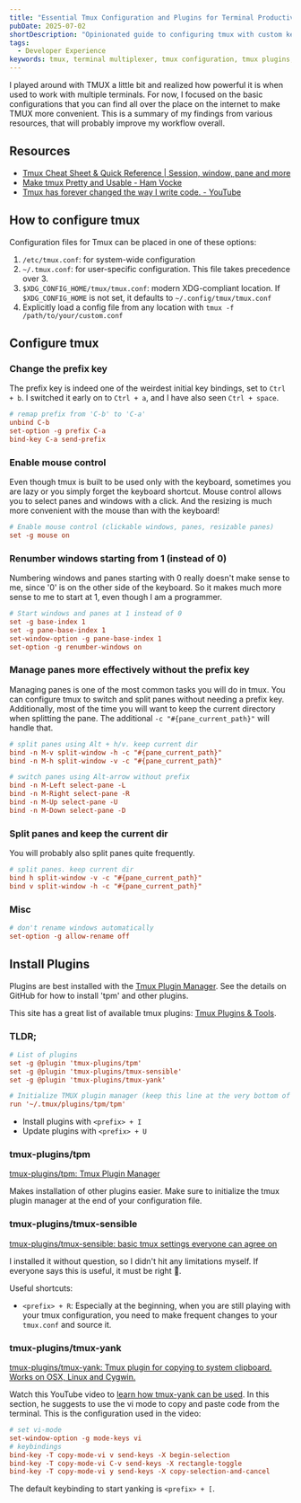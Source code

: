 ```yaml
---
title: "Essential Tmux Configuration and Plugins for Terminal Productivity"
pubDate: 2025-07-02
shortDescription: "Opinionated guide to configuring tmux with custom key bindings, mouse support, and essential plugins for enhanced terminal productivity"
tags:
  - Developer Experience
keywords: tmux, terminal multiplexer, tmux configuration, tmux plugins, productivity, terminal setup
---
```


I played around with TMUX a little bit and realized how powerful it is when used to work with multiple terminals.
For now, I focused on the basic configurations that you can find all over the place on the internet to make TMUX more convenient.
This is a summary of my findings from various resources, that will probably improve my workflow overall.

## Resources
* [Tmux Cheat Sheet & Quick Reference | Session, window, pane and more](https://tmuxcheatsheet.com/)
* [Make tmux Pretty and Usable - Ham Vocke](https://hamvocke.com/blog/a-guide-to-customizing-your-tmux-conf/)
* [Tmux has forever changed the way I write code. - YouTube](https://www.youtube.com/watch?v=DzNmUNvnB04)

## How to configure tmux

Configuration files for Tmux can be placed in one of these options:
1. `/etc/tmux.conf`: for system-wide configuration
2. `~/.tmux.conf`: for user-specific configuration. This file takes precedence over 3.
3. `$XDG_CONFIG_HOME/tmux/tmux.conf`: modern XDG-compliant location. If `$XDG_CONFIG_HOME` is not set, it defaults to `~/.config/tmux/tmux.conf`
4. Explicitly load a config file from any location with `tmux -f /path/to/your/custom.conf`

## Configure tmux

### Change the prefix key

The prefix key is indeed one of the weirdest initial key bindings, set to `Ctrl + b`.
I switched it early on to `Ctrl + a`, and I have also seen `Ctrl + space`.

```ini
# remap prefix from 'C-b' to 'C-a'
unbind C-b
set-option -g prefix C-a
bind-key C-a send-prefix
```

### Enable mouse control

Even though tmux is built to be used only with the keyboard, sometimes you are lazy or you simply forget the keyboard shortcut.
Mouse control allows you to select panes and windows with a click.
And the resizing is much more convenient with the mouse than with the keyboard!

```ini
# Enable mouse control (clickable windows, panes, resizable panes)
set -g mouse on
```

### Renumber windows starting from 1 (instead of 0)

Numbering windows and panes starting with 0 really doesn't make sense to me, since '0' is on the other side of the keyboard.
So it makes much more sense to me to start at 1, even though I am a programmer.

```ini
# Start windows and panes at 1 instead of 0
set -g base-index 1
set -g pane-base-index 1
set-window-option -g pane-base-index 1
set-option -g renumber-windows on
```

### Manage panes more effectively without the prefix key

Managing panes is one of the most common tasks you will do in tmux.
You can configure tmux to switch and split panes without needing a prefix key.
Additionally, most of the time you will want to keep the current directory when splitting the pane.
The additional `-c "#{pane_current_path}"` will handle that.

```ini
# split panes using Alt + h/v. keep current dir
bind -n M-v split-window -h -c "#{pane_current_path}"
bind -n M-h split-window -v -c "#{pane_current_path}"

# switch panes using Alt-arrow without prefix
bind -n M-Left select-pane -L
bind -n M-Right select-pane -R
bind -n M-Up select-pane -U
bind -n M-Down select-pane -D
```

### Split panes and keep the current dir

You will probably also split panes quite frequently.

```ini
# split panes. keep current dir
bind h split-window -v -c "#{pane_current_path}"
bind v split-window -h -c "#{pane_current_path}"
```

### Misc

```ini
# don't rename windows automatically
set-option -g allow-rename off
```

## Install Plugins

Plugins are best installed with the [Tmux Plugin Manager](https://github.com/tmux-plugins/tpm).
See the details on GitHub for how to install 'tpm' and other plugins.

This site has a great list of available tmux plugins: [Tmux Plugins & Tools](https://tmuxcheatsheet.com/tmux-plugins-tools/).

### TLDR;

```ini
# List of plugins
set -g @plugin 'tmux-plugins/tpm'
set -g @plugin 'tmux-plugins/tmux-sensible'
set -g @plugin 'tmux-plugins/tmux-yank'

# Initialize TMUX plugin manager (keep this line at the very bottom of tmux.conf)
run '~/.tmux/plugins/tpm/tpm'
```

* Install plugins with `<prefix> + I`
* Update plugins with `<prefix> + U`

### tmux-plugins/tpm

[tmux-plugins/tpm: Tmux Plugin Manager](https://github.com/tmux-plugins/tpm)

Makes installation of other plugins easier.
Make sure to initialize the tmux plugin manager at the end of your configuration file.


### tmux-plugins/tmux-sensible

[tmux-plugins/tmux-sensible: basic tmux settings everyone can agree on](https://github.com/tmux-plugins/tmux-sensible)

I installed it without question, so I didn't hit any limitations myself.
If everyone says this is useful, it must be right 🤔.

Useful shortcuts:
* `<prefix> + R`: Especially at the beginning, when you are still playing with your tmux configuration, you need to make frequent changes to your `tmux.conf` and source it.

### tmux-plugins/tmux-yank

[tmux-plugins/tmux-yank: Tmux plugin for copying to system clipboard. Works on OSX, Linux and Cygwin.](https://github.com/tmux-plugins/tmux-yank)

Watch this YouTube video to [learn how tmux-yank can be used](https://youtu.be/DzNmUNvnB04?t=677).
In this section, he suggests to use the vi mode to copy and paste code from the terminal.
This is the configuration used in the video:

```ini
# set vi-mode
set-window-option -g mode-keys vi
# keybindings
bind-key -T copy-mode-vi v send-keys -X begin-selection
bind-key -T copy-mode-vi C-v send-keys -X rectangle-toggle
bind-key -T copy-mode-vi y send-keys -X copy-selection-and-cancel
```

The default keybinding to start yanking is `<prefix> + [`.
